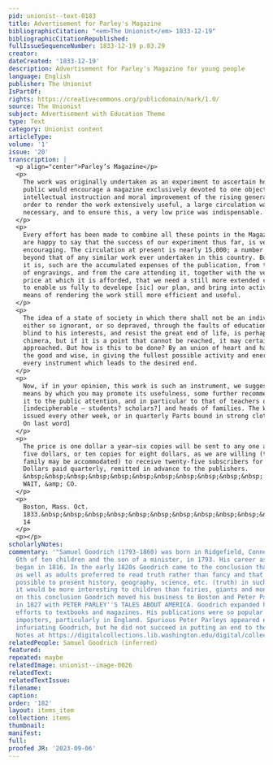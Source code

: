 ```yaml
---
pid: unionist--text-0183
title: Advertisement for Parley's Magazine
bibliographicCitation: "<em>The Unionist</em> 1833-12-19"
bibliographicCitationRepublished: 
fullIssueSequenceNumber: 1833-12-19 p.03.29
creator: 
dateCreated: '1833-12-19'
description: Advertisement for Parley's Magazine for young people
language: English
publisher: The Unionist
IsPartOf: 
rights: https://creativecommons.org/publicdomain/mark/1.0/
source: The Unionist
subject: Advertisement with Education Theme
type: Text
category: Unionist content
articleType: 
volume: '1'
issue: '20'
transcription: |
  <p align="center">Parley’s Magazine</p>
  <p>
    The work was originally undertaken as an experiment to ascertain how far the
    public would encourage a magazine exclusively devoted to one object, viz. the
    intellectual instruction and moral improvement of the rising generation. In
    order to render the work extensively useful, a large circulation was
    necessary, and to ensure this, a very low price was indispensable.
  </p>
  <p>
    Every effort has been made to combine all these points in the Magazine, and we
    are happy to say that the success of our experiment thus far, is very
    encouraging. The circulation at present is nearly 15,000; a number entirely
    beyond that of any similar work ever undertaken in this country. But great as
    it is, such are the accumulated expenses of the publication, from the number
    of engravings, and from the care attending it, together with the very low
    price at which it is afforded, that we need a still more extended circulation
    to enable us fully to develope [sic] our plan, and bring into activity all the
    means of rendering the work still more efficient and useful.
  </p>
  <p>
    The idea of a state of society in which there shall not be an individual,
    either so ignorant, or so depraved, through the faults of education, as to be
    blind to his interests, and resist the great end of life, is perhaps a mere
    chimera, but if it is a point that cannot be reached, it may certainly be
    approached. But how is this to be done? By an union of heart and hand, among
    the good and wise, in giving the fullest possible activity and energy, to
    every instrument which leads to the desired end.
  </p>
  <p>
    Now, if in your opinion, this work is such an instrument, we suggest, as a
    means by which you may promote its usefulness, some further recommendation of
    it to the public attention, and in particular to that of teachers of
    [indecipherable – students? scholars?] and heads of families. The Work is
    issued every other week, or in quarterly Parts bound in strong cloth hacks [??
    On last word]
  </p>
  <p>
    The price is one dollar a year—six copies will be sent to any one address for
    five dollars, or ten copies for eight dollars, as we are willing (that every
    family may be accommodated) to receive twenty-five subscribers for five.
    Dollars paid quarterly, remitted in advance to the publishers.
    &nbsp;&nbsp;&nbsp;&nbsp;&nbsp;&nbsp;&nbsp;&nbsp;&nbsp;&nbsp;&nbsp; LILLY,
    WAIT, &amp; CO.
  </p>
  <p>
    Boston, Mass. Oct.
    1833.&nbsp;&nbsp;&nbsp;&nbsp;&nbsp;&nbsp;&nbsp;&nbsp;&nbsp;&nbsp;&nbsp;&nbsp;&nbsp;&nbsp;&nbsp;&nbsp;&nbsp;&nbsp;&nbsp;&nbsp;&nbsp;&nbsp;&nbsp;&nbsp;&nbsp;&nbsp;&nbsp;&nbsp;&nbsp;&nbsp;&nbsp;&nbsp;&nbsp;&nbsp;&nbsp;&nbsp;&nbsp;&nbsp;&nbsp;&nbsp;&nbsp;&nbsp;&nbsp;&nbsp;&nbsp;&nbsp;&nbsp;&nbsp;&nbsp;&nbsp;&nbsp;&nbsp;&nbsp;&nbsp;&nbsp;
    14
  </p>
  <p></p>
scholarlyNotes: 
commentary: '"Samuel Goodrich (1793-1860) was born in Ridgefield, Connecticut, the
  6th of ten children and the son of a minister, in 1793. His career as a book publisher
  began in 1816. In the early 1820s Goodrich came to the conclusion that children
  as well as adults preferred to read truth rather than fancy and that it would be
  possible to present history, geography, science, etc. (truth) in such a way that
  it would be more interesting to children than fairies, giants and monsters. Based
  on this conclusion Goodrich moved his business to Boston and Peter Parley was born
  in 1827 with PETER PARLEY''S TALES ABOUT AMERICA. Goodrich expanded his publishing
  efforts to textbooks and magazines. His publications were so popular that he attracted
  imposters, particularly in England. Spurious Peter Parleys appeared everywhere,
  infuriating Goodrich, but he did not succeed in putting an end to them." from Contextual
  Notes at https://digitalcollections.lib.washington.edu/digital/collection/childrens/id/460/rec/9'
relatedPeople: Samuel Goodrich (inferred)
featured: 
repeated: maybe
relatedImage: unionist--image-0026
relatedText: 
relatedTextIssue: 
filename: 
caption: 
order: '182'
layout: items_item
collection: items
thumbnail: 
manifest: 
full: 
proofed JR: '2023-09-06'
---
```

